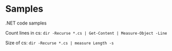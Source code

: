 # Samples
.NET code samples

Count lines in cs:
`dir -Recurse *.cs | Get-Content | Measure-Object -Line`

Size of cs:
`dir -Recurse *.cs | measure Length -s`
